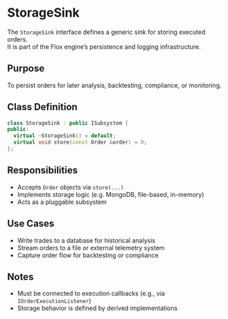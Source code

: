 # StorageSink

The `StorageSink` interface defines a generic sink for storing executed orders.  
It is part of the Flox engine’s persistence and logging infrastructure.

## Purpose

To persist orders for later analysis, backtesting, compliance, or monitoring.

## Class Definition

```cpp
class StorageSink : public ISubsystem {
public:
  virtual ~StorageSink() = default;
  virtual void store(const Order &order) = 0;
};
```

## Responsibilities

- Accepts `Order` objects via `store(...)`
- Implements storage logic (e.g. MongoDB, file-based, in-memory)
- Acts as a pluggable subsystem

## Use Cases

- Write trades to a database for historical analysis
- Stream orders to a file or external telemetry system
- Capture order flow for backtesting or compliance

## Notes

- Must be connected to execution callbacks (e.g., via `IOrderExecutionListener`)
- Storage behavior is defined by derived implementations